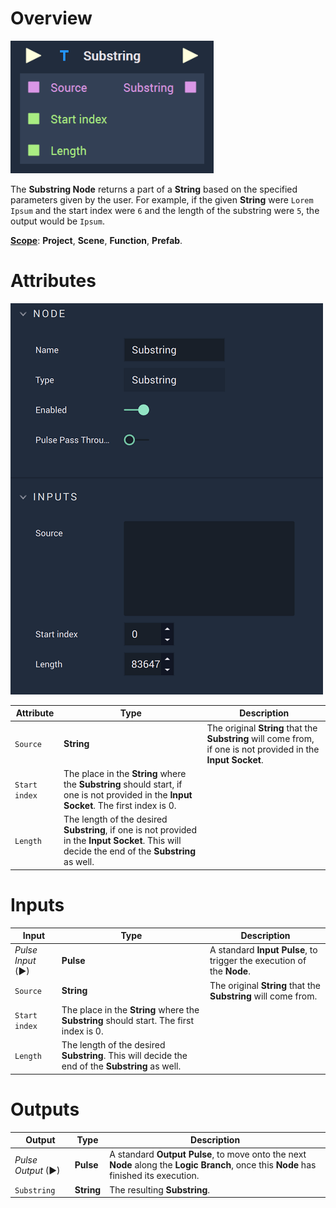 # Overview

![The Substring Node.](../../.gitbook/assets/substringnode1.png)

The **Substring Node** returns a part of a **String** based on the specified parameters given by the user. For example, if the given **String** were `Lorem Ipsum` and the start index were `6` and the length of the substring were `5`, the output would be `Ipsum`. 

[**Scope**](../overview.md#scopes): **Project**, **Scene**, **Function**, **Prefab**.

# Attributes

![The Substring Node Attributes.](../../.gitbook/assets/substringattributes.png)

|Attribute|Type|Description|
|---|---|---|
|`Source`|**String**|The original **String** that the **Substring** will come from, if one is not provided in the **Input Socket**.|
|`Start index`|The place in the **String** where the **Substring** should start, if one is not provided in the **Input Socket**. The first index is 0.|
|`Length`|The length of the desired **Substring**, if one is not provided in the **Input Socket**. This will decide the end of the **Substring** as well.|

# Inputs

|Input|Type|Description|
|---|---|---|
|*Pulse Input* (►)|**Pulse**|A standard **Input Pulse**, to trigger the execution of the **Node**.|
|`Source`|**String**|The original **String** that the **Substring** will come from.|
|`Start index`|The place in the **String** where the **Substring** should start. The first index is 0.|
|`Length`|The length of the desired **Substring**. This will decide the end of the **Substring** as well.|

# Outputs

|Output|Type|Description|
|---|---|---|
|*Pulse Output* (►)|**Pulse**|A standard **Output Pulse**, to move onto the next **Node** along the **Logic Branch**, once this **Node** has finished its execution.|
|`Substring`|**String**|The resulting **Substring**.|


